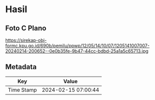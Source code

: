 # Hasil

## Foto C Plano

https://sirekap-obj-formc.kpu.go.id/690b/pemilu/ppwp/12/05/14/10/07/1205141007007-20240214-200652--0e0b35fe-9b47-44cc-bdbd-25a1a5c65713.jpg


## Metadata

| Key        | Value               |
| ---------- | ------------------- |
| Time Stamp | 2024-02-15 07:00:44 |



